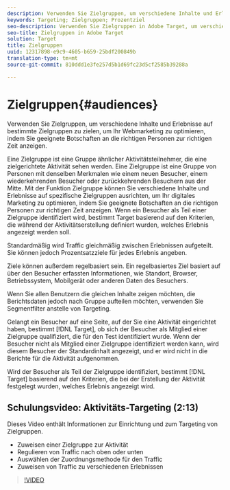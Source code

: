 ```yaml
---
description: Verwenden Sie Zielgruppen, um verschiedene Inhalte und Erlebnisse auf bestimmte Zielgruppen zu zielen, um Ihr Webmarketing zu optimieren, indem Sie geeignete Botschaften an die richtigen Personen zur richtigen Zeit anzeigen.
keywords: Targeting; Zielgruppen; Prozentziel
seo-description: Verwenden Sie Zielgruppen in Adobe Target, um verschiedene Inhalte und Erlebnisse auf spezifische Zielgruppen zu zielen, um Ihr Webmarketing zu optimieren, indem Sie geeignete Botschaften an die richtigen Personen zur richtigen Zeit anzeigen.
seo-title: Zielgruppen in Adobe Target
solution: Target
title: Zielgruppen
uuid: 12317898-e9c9-4605-b659-25bdf200849b
translation-type: tm+mt
source-git-commit: 810ddd1e3fe257d5b1d69fc23d5cf2585b39288a

---
```



# Zielgruppen{#audiences}

Verwenden Sie Zielgruppen, um verschiedene Inhalte und Erlebnisse auf bestimmte Zielgruppen zu zielen, um Ihr Webmarketing zu optimieren, indem Sie geeignete Botschaften an die richtigen Personen zur richtigen Zeit anzeigen.

Eine Zielgruppe ist eine Gruppe ähnlicher Aktivitätsteilnehmer, die eine zielgerichtete Aktivität sehen werden. Eine Zielgruppe ist eine Gruppe von Personen mit denselben Merkmalen wie einem neuen Besucher, einem wiederkehrenden Besucher oder zurückkehrenden Besuchern aus der Mitte. Mit der Funktion Zielgruppe können Sie verschiedene Inhalte und Erlebnisse auf spezifische Zielgruppen ausrichten, um Ihr digitales Marketing zu optimieren, indem Sie geeignete Botschaften an die richtigen Personen zur richtigen Zeit anzeigen. Wenn ein Besucher als Teil einer Zielgruppe identifiziert wird, bestimmt Target basierend auf den Kriterien, die während der Aktivitätserstellung definiert wurden, welches Erlebnis angezeigt werden soll.

Standardmäßig wird Traffic gleichmäßig zwischen Erlebnissen aufgeteilt. Sie können jedoch Prozentsatzziele für jedes Erlebnis angeben.

Ziele können außerdem regelbasiert sein. Ein regelbasiertes Ziel basiert auf über den Besucher erfassten Informationen, wie Standort, Browser, Betriebssystem, Mobilgerät oder anderen Daten des Besuchers.

Wenn Sie allen Benutzern die gleichen Inhalte zeigen möchten, die Berichtsdaten jedoch nach Gruppe aufteilen möchten, verwenden Sie Segmentfilter anstelle von Targeting.

Gelangt ein Besucher auf eine Seite, auf der Sie eine Aktivität eingerichtet haben, bestimmt [!DNL Target], ob sich der Besucher als Mitglied einer Zielgruppe qualifiziert, die für den Test identifiziert wurde. Wenn der Besucher nicht als Mitglied einer Zielgruppe identifiziert werden kann, wird diesem Besucher der Standardinhalt angezeigt, und er wird nicht in die Berichte für die Aktivität aufgenommen.

Wird der Besucher als Teil der Zielgruppe identifiziert, bestimmt [!DNL Target] basierend auf den Kriterien, die bei der Erstellung der Aktivität festgelegt wurden, welches Erlebnis angezeigt wird.

## Schulungsvideo: Aktivitäts-Targeting (2:13)

Dieses Video enthält Informationen zur Einrichtung und zum Targeting von Zielgruppen.

* Zuweisen einer Zielgruppe zur Aktivität
* Regulieren von Traffic nach oben oder unten
* Auswählen der Zuordnungsmethode für den Traffic
* Zuweisen von Traffic zu verschiedenen Erlebnissen

>[!VIDEO](https://video.tv.adobe.com/v/17385?captions=ger)
